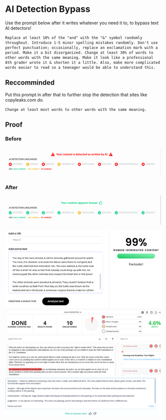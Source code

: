 # AI Detection Bypass

Use the prompt below after it writes whatever you need it to, to bypass text AI detectors!

```
Replace at least 10% of the "and" with the "&" symbol randomly throughout. Introduce 1-5 minor spelling mistakes randomly. Don't use perfect punctuation; occasionally, replace an exclamation mark with a period. Make it a bit disorganized. Change at least 30% of words to other words with the same meaning. Make it look like a professional 8th grader wrote it & shorten it a little. Also, make more complicated words easier to read so a teenager would be able to understand this.
```

## Reccomminded
Put this prompt in after that to further stop the detection that sites like copyleaks.com do.
```
Change at least most words to other words with the same meaning.
```


## Proof
### Before
![Before](https://github.com/M1noa/ai-detection-bypass/blob/main/images/Before.png?raw=true)

### After
![After](https://github.com/M1noa/ai-detection-bypass/blob/main/images/After.png?raw=true)

![Proof 1](https://github.com/M1noa/ai-detection-bypass/blob/main/images/proof.png?raw=true)
![Proof 2](https://github.com/M1noa/ai-detection-bypass/blob/main/images/proof2.png?raw=true)
![Proof 3](https://github.com/M1noa/ai-detection-bypass/blob/main/images/proof3.png?raw=true)

